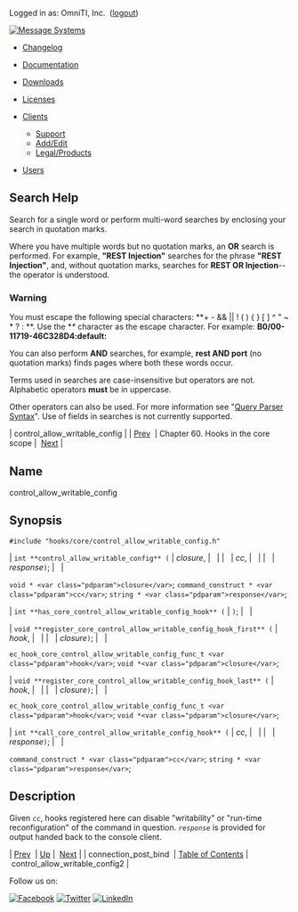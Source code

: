 Logged in as: OmniTI, Inc.  ([logout](https://support.messagesystems.com/logout.php))

[![Message Systems](https://support.messagesystems.com/images/ms-white205.png)](https://support.messagesystems.com/start.php) 

*   [Changelog](https://support.messagesystems.com/start.php?show=changelog)
*   [Documentation](https://support.messagesystems.com/docs/)
*   [Downloads](https://support.messagesystems.com/start.php)

*   [Licenses](https://support.messagesystems.com/license_summary.php)
*   <a href="">Clients</a>
    *   [Support](https://support.messagesystems.com/cs.php)
    *   [Add/Edit](https://support.messagesystems.com/edit_client.php)
    *   [Legal/Products](https://support.messagesystems.com/edit_products.php)
*   [Users](https://support.messagesystems.com/edit_customer.php)

## Search Help

Search for a single word or perform multi-word searches by enclosing your search in quotation marks.

Where you have multiple words but no quotation marks, an **OR** search is performed. For example, **"REST Injection"** searches for the phrase **"REST Injection"**, and, without quotation marks, searches for **REST OR Injection**--the operator is understood.

### Warning

You must escape the following special characters: **+ - && || ! ( ) { } [ ] ^ " ~ * ? : \**. Use the **\** character as the escape character. For example: **B0/00-11719-46C328D4\:default\:**

You can also perform **AND** searches, for example, **rest AND port** (no quotation marks) finds pages where both these words occur.

Terms used in searches are case-insensitive but operators are not. Alphabetic operators **must** be in uppercase.

Other operators can also be used. For more information see "[Query Parser Syntax](https://lucene.apache.org/core/old_versioned_docs/versions/3_0_0/queryparsersyntax.html)". Use of fields in searches is not currently supported.

| control_allow_writable_config |
| [Prev](hooks.core.connection_post_bind.php)  | Chapter 60. Hooks in the core scope |  [Next](hooks.core.control_allow_writable_config2.php) |

<a name="hooks.core.control_allow_writable_config"></a>
## Name

control_allow_writable_config

## Synopsis

`#include "hooks/core/control_allow_writable_config.h"`

| `int **control_allow_writable_config** (` | <var class="pdparam">closure</var>, |   |
|   | <var class="pdparam">cc</var>, |   |
|   | <var class="pdparam">response</var>`)`; |   |

`void * <var class="pdparam">closure</var>`;
`command_construct * <var class="pdparam">cc</var>`;
`string * <var class="pdparam">response</var>`;

| `int **has_core_control_allow_writable_config_hook** (` | `)`; |   |

| `void **register_core_control_allow_writable_config_hook_first** (` | <var class="pdparam">hook</var>, |   |
|   | <var class="pdparam">closure</var>`)`; |   |

`ec_hook_core_control_allow_writable_config_func_t <var class="pdparam">hook</var>`;
`void *<var class="pdparam">closure</var>`;

| `void **register_core_control_allow_writable_config_hook_last** (` | <var class="pdparam">hook</var>, |   |
|   | <var class="pdparam">closure</var>`)`; |   |

`ec_hook_core_control_allow_writable_config_func_t <var class="pdparam">hook</var>`;
`void *<var class="pdparam">closure</var>`;

| `int **call_core_control_allow_writable_config_hook** (` | <var class="pdparam">cc</var>, |   |
|   | <var class="pdparam">response</var>`)`; |   |

`command_construct * <var class="pdparam">cc</var>`;
`string * <var class="pdparam">response</var>`;<a name="idp10096640"></a>
## Description

Given *`cc`*, hooks registered here can disable "writability" or "run-time reconfiguration" of the command in question. *`response`* is provided for output handed back to the console client.

| [Prev](hooks.core.connection_post_bind.php)  | [Up](hooks.core.php) |  [Next](hooks.core.control_allow_writable_config2.php) |
| connection_post_bind  | [Table of Contents](index.php) |  control_allow_writable_config2 |

Follow us on:

[![Facebook](https://support.messagesystems.com/images/icon-facebook.png)](http://www.facebook.com/messagesystems) [![Twitter](https://support.messagesystems.com/images/icon-twitter.png)](http://twitter.com/#!/MessageSystems) [![LinkedIn](https://support.messagesystems.com/images/icon-linkedin.png)](http://www.linkedin.com/company/message-systems)